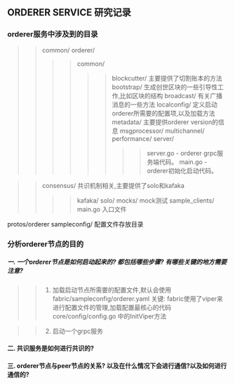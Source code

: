 ## ORDERER SERVICE 研究记录
### orderer服务中涉及到的目录
>>common/
>>orderer/ 
>>>>common/
>>>>>>blockcutter/ 主要提供了切割账本的方法
>>>>>>bootstrap/ 生成创世区块的一些引导性工作,比如区块的结构
>>>>>>broadcast/ 有关广播消息的一些方法
>>>>>>localconfig/ 定义启动orderer所需要的配置项,以及加载方法
>>>>>>metadata/ 主要提供orderer version的信息
>>>>>>msgprocessor/
>>>>>>multichannel/ 
>>>>>>performance/
>>>>>>server/
>>>>>>>>server.go - orderer grpc服务端代码。
>>>>>>>>main.go - orderer初始化启动代码。

>>consensus/ 共识机制相关,主要提供了solo和kafaka
>>>>kafaka/
>>>>solo/
>>mocks/ mock测试
>>sample_clients/
>>main.go 入口文件

protos/orderer
sampleconfig/ 配置文件存放目录



### 分析orderer节点的目的
##### 一. 一个orderer节点是如何启动起来的? 都包括哪些步骤? 有哪些关键的地方需要注意?
>> 1. 加载启动节点所需要的配置文件,默认会使用fabric/sampleconfig/orderer.yaml
关键: fabric使用了viper来进行配置文件的管理,加载配置最核心的代码core/config/config.go 中的InitViper方法

>> 2. 启动一个grpc服务

#### 二. 共识服务是如何进行共识的?
#### 三. orderer节点与peer节点的关系? 以及在什么情况下会进行通信?以及如何进行通信的?




